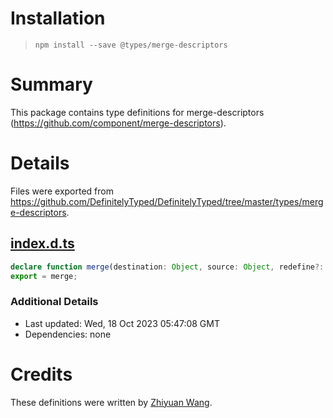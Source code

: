 # Installation
> `npm install --save @types/merge-descriptors`

# Summary
This package contains type definitions for merge-descriptors (https://github.com/component/merge-descriptors).

# Details
Files were exported from https://github.com/DefinitelyTyped/DefinitelyTyped/tree/master/types/merge-descriptors.
## [index.d.ts](https://github.com/DefinitelyTyped/DefinitelyTyped/tree/master/types/merge-descriptors/index.d.ts)
````ts
declare function merge(destination: Object, source: Object, redefine?: boolean): Object;
export = merge;

````

### Additional Details
 * Last updated: Wed, 18 Oct 2023 05:47:08 GMT
 * Dependencies: none

# Credits
These definitions were written by [Zhiyuan Wang](https://github.com/danny8002).
